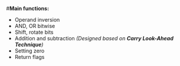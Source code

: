 #**Main functions:**
- Operand inversion
- AND, OR bitwise
- Shift, rotate bits
- Addition and subtraction *(Designed based on **Carry Look-Ahead Technique**)*
- Setting zero
- Return flags
